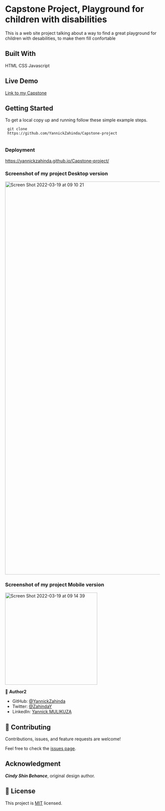 # Capstone Project, Playground for children with disabilities

  This is a web site project talking about a way to find a great playground for children with desabilities, to make them fill confortable
  

## Built With

HTML CSS Javascript

## Live Demo

[Link to my Capstone](https://yannickzahinda.github.io/Children-With-disabilities/)

## Getting Started

To get a local copy up and running follow these simple example steps.

```
 git clone 
 https://github.com/YannickZahinda/Capstone-project
 

```

### Deployment

[https://yannickzahinda.github.io/Capstone-project/
](https://yannickzahinda.github.io/Capstone-project/)

### Screenshot of my project Desktop version

<img width="1280" alt="Screen Shot 2022-03-19 at 09 10 21" src="https://user-images.githubusercontent.com/91213045/159111494-59387376-2cd6-4566-abe3-bb250d2603ff.png">

### Screenshot of my project Mobile version

<img width="300" alt="Screen Shot 2022-03-19 at 09 14 39" src="https://user-images.githubusercontent.com/91213045/159111618-64f72969-f43a-4944-98fb-c9638855c9ac.png">


👤 **Author2**

- GitHub: [@YannickZahinda](https://github.com/YannickZahinda)
- Twitter: [@ZahindaY](https://twitter.com/ZahindaY)
- LinkedIn: [Yannick MULIKUZA](https://linkedin.com/in/linkedinhandle)


## 🤝 Contributing

Contributions, issues, and feature requests are welcome!

Feel free to check the [issues page](../../issues/).

## Acknowledgment

***Cindy Shin Behance***, original design author.


## 📝 License

This project is [MIT](./MIT.md) licensed.

